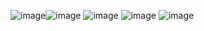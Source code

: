 ![image](https://github.com/wawanpi/Tugas7_20220140202/assets/127089037/908d8f9e-197c-4af2-aac7-57db1baf79cc)![image](https://github.com/wawanpi/Tugas7_20220140202/assets/127089037/8bae0a48-c9ac-449b-9f87-445792d0adb8)
![image](https://github.com/wawanpi/Tugas7_20220140202/assets/127089037/7bd8fb42-be70-479f-8f84-eb778d702d9f)
![image](https://github.com/wawanpi/Tugas7_20220140202/assets/127089037/be5ba455-13f1-4b51-b6e9-4317abeebc0c)
![image](https://github.com/wawanpi/Tugas7_20220140202/assets/127089037/f33ee62b-26a0-4ea2-b806-14c8d9eec27f)


